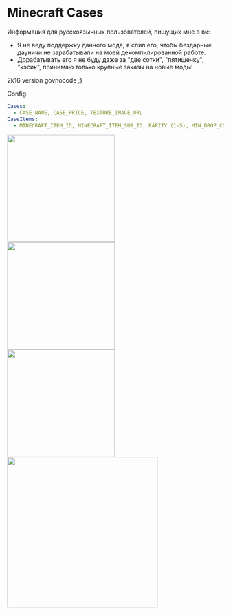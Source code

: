 # Minecraft Cases

Информация для русскоязычных пользователей, пишущих мне в вк: 
 - Я не веду поддержку данного мода, я слил его, чтобы бездарные дауничи не зарабатывали на моей декомпилированной работе.
 - Дорабатывать его я не буду даже за "две сотки",  "пятишечку", "кэсик", принимаю только крупные заказы на новые моды!

2k16 version govnocode ;)

Config: 
 
```yml
Cases:
  - CASE_NAME, CASE_PRICE, TEXTURE_IMAGE_URL
CaseItems: 
  - MINECRAFT_ITEM_ID, MINECRAFT_ITEM_SUB_ID, RARITY (1-5), MIN_DROP_COUNT, MAX_DROP_COUNT, CASE_ID (from 0)
```

<a href="url"><img src="https://pp.userapi.com/c638116/v638116748/31413/y8yL2D7VXM0.jpg" align="left" height="250"  ></a>
<a href="url"><img src="https://pp.userapi.com/c638116/v638116748/31423/TnFZ0s4p34g.jpg" align="left" height="250"  ></a>
<a href="url"><img src="https://pp.userapi.com/c638116/v638116459/335ad/TsKK7nvLu2o.jpg" align="left" height="250"  ></a>
<a href="url"><img src="https://pp.userapi.com/c638116/v638116748/30fad/DQD2mMet-Us.jpg" align="left" height="350"  ></a>
